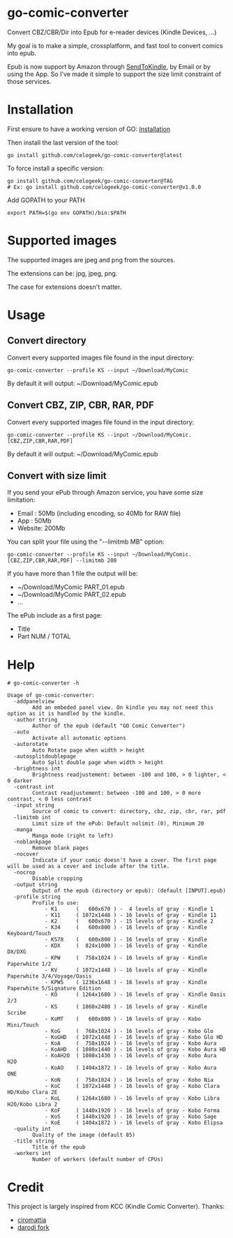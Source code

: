 # go-comic-converter

Convert CBZ/CBR/Dir into Epub for e-reader devices (Kindle Devices, ...)

My goal is to make a simple, crossplatform, and fast tool to convert comics into epub.

Epub is now support by Amazon through [SendToKindle](https://www.amazon.com/gp/sendtokindle/), by Email or by using the App. So I've made it simple to support the size limit constraint of those services.

# Installation

First ensure to have a working version of GO: [Installation](https://go.dev/doc/install)

Then install the last version of the tool:
```
go install github.com/celogeek/go-comic-converter@latest
```

To force install a specific version:
```
go install github.com/celogeek/go-comic-converter@TAG
# Ex: go install github.com/celogeek/go-comic-converter@v1.0.0
```

Add GOPATH to your PATH
```
export PATH=$(go env GOPATH)/bin:$PATH
```

# Supported images

The supported images are jpeg and png from the sources.

The extensions can be: jpg, jpeg, png.

The case for extensions doesn't matter.

# Usage

## Convert directory

Convert every supported images file found in the input directory:

```
go-comic-converter --profile KS --input ~/Download/MyComic
```

By default it will output: ~/Download/MyComic.epub

## Convert CBZ, ZIP, CBR, RAR, PDF

Convert every supported images file found in the input directory:

```
go-comic-converter --profile KS --input ~/Download/MyComic.[CBZ,ZIP,CBR,RAR,PDF]
```

By default it will output: ~/Download/MyComic.epub

## Convert with size limit

If you send your ePub through Amazon service, you have some size limitation:
  - Email  : 50Mb (including encoding, so 40Mb for RAW file)
  - App    : 50Mb
  - Website: 200Mb

You can split your file using the "--limitmb MB" option:

```
go-comic-converter --profile KS --input ~/Download/MyComic.[CBZ,ZIP,CBR,RAR,PDF] --limitmb 200
```

If you have more than 1 file the output will be:
  - ~/Download/MyComic PART_01.epub
  - ~/Download/MyComic PART_02.epub
  - ...

The ePub include as a first page:
  - Title
  - Part NUM / TOTAL

# Help

```
# go-comic-converter -h

Usage of go-comic-converter:
  -addpanelview
    	Add an embeded panel view. On kindle you may not need this option as it is handled by the kindle.
  -author string
    	Author of the epub (default "GO Comic Converter")
  -auto
    	Activate all automatic options
  -autorotate
    	Auto Rotate page when width > height
  -autosplitdoublepage
    	Auto Split double page when width > height
  -brightness int
    	Brightness readjustement: between -100 and 100, > 0 lighter, < 0 darker
  -contrast int
    	Contrast readjustement: between -100 and 100, > 0 more contrast, < 0 less contrast
  -input string
    	Source of comic to convert: directory, cbz, zip, cbr, rar, pdf
  -limitmb int
    	Limit size of the ePub: Default nolimit (0), Minimum 20
  -manga
    	Manga mode (right to left)
  -noblankpage
    	Remove blank pages
  -nocover
    	Indicate if your comic doesn't have a cover. The first page will be used as a cover and include after the title.
  -nocrop
    	Disable cropping
  -output string
    	Output of the epub (directory or epub): (default [INPUT].epub)
  -profile string
    	Profile to use:
    	    - K1      (   600x670 ) -  4 levels of gray - Kindle 1
    	    - K11     ( 1072x1448 ) - 16 levels of gray - Kindle 11
    	    - K2      (   600x670 ) - 15 levels of gray - Kindle 2
    	    - K34     (   600x800 ) - 16 levels of gray - Kindle Keyboard/Touch
    	    - K578    (   600x800 ) - 16 levels of gray - Kindle
    	    - KDX     (  824x1000 ) - 16 levels of gray - Kindle DX/DXG
    	    - KPW     (  758x1024 ) - 16 levels of gray - Kindle Paperwhite 1/2
    	    - KV      ( 1072x1448 ) - 16 levels of gray - Kindle Paperwhite 3/4/Voyage/Oasis
    	    - KPW5    ( 1236x1648 ) - 16 levels of gray - Kindle Paperwhite 5/Signature Edition
    	    - KO      ( 1264x1680 ) - 16 levels of gray - Kindle Oasis 2/3
    	    - KS      ( 1860x2480 ) - 16 levels of gray - Kindle Scribe
    	    - KoMT    (   600x800 ) - 16 levels of gray - Kobo Mini/Touch
    	    - KoG     (  768x1024 ) - 16 levels of gray - Kobo Glo
    	    - KoGHD   ( 1072x1448 ) - 16 levels of gray - Kobo Glo HD
    	    - KoA     (  758x1024 ) - 16 levels of gray - Kobo Aura
    	    - KoAHD   ( 1080x1440 ) - 16 levels of gray - Kobo Aura HD
    	    - KoAH2O  ( 1080x1430 ) - 16 levels of gray - Kobo Aura H2O
    	    - KoAO    ( 1404x1872 ) - 16 levels of gray - Kobo Aura ONE
    	    - KoN     (  758x1024 ) - 16 levels of gray - Kobo Nia
    	    - KoC     ( 1072x1448 ) - 16 levels of gray - Kobo Clara HD/Kobo Clara 2E
    	    - KoL     ( 1264x1680 ) - 16 levels of gray - Kobo Libra H2O/Kobo Libra 2
    	    - KoF     ( 1440x1920 ) - 16 levels of gray - Kobo Forma
    	    - KoS     ( 1440x1920 ) - 16 levels of gray - Kobo Sage
    	    - KoE     ( 1404x1872 ) - 16 levels of gray - Kobo Elipsa
  -quality int
    	Quality of the image (default 85)
  -title string
    	Title of the epub
  -workers int
    	Number of workers (default number of CPUs)
```

# Credit

This project is largely inspired from KCC (Kindle Comic Converter). Thanks:
 - [ciromattia](https://github.com/ciromattia/kcc)
 - [darodi fork](https://github.com/darodi/kcc)

